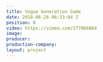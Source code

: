 ```yaml
---
title: Vogue Generation Game
date: 2018-06-26 06:53:04 Z
position: 0
video: https://vimeo.com/277066064
image: 
producer: 
production-company: 
layout: project
---
```


